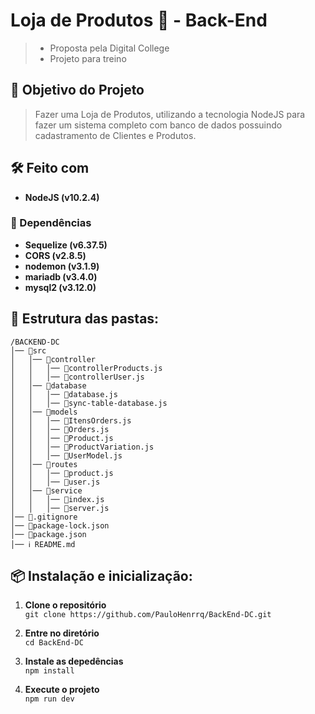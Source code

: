 # Loja de Produtos 🛒 - Back-End
> - Proposta pela Digital College  
> - Projeto para treino  
## 📍 Objetivo do Projeto
> Fazer uma Loja de Produtos, utilizando a tecnologia NodeJS para fazer um sistema completo com banco de dados possuindo cadastramento de Clientes e Produtos.

## 🛠️ Feito com
- **NodeJS (v10.2.4)**
### 🔧 Dependências
- **Sequelize (v6.37.5)**
- **CORS (v2.8.5)**
- **nodemon (v3.1.9)**
- **mariadb (v3.4.0)**
- **mysql2 (v3.12.0)**

## 🧱 Estrutura das pastas:
```
/BACKEND-DC  
│── 📁src  
│   │── 📁controller  
│   │   │── 📜controllerProducts.js  
│   │   │── 📜controllerUser.js  
│   │── 📁database  
│   │   │── 📜database.js  
│   │   │── 📜sync-table-database.js
│   │── 📁models    
│   │   │── 📜ItensOrders.js  
│   │   │── 📜Orders.js  
│   │   │── 📜Product.js  
│   │   │── 📜ProductVariation.js  
│   │   │── 📜UserModel.js  
│   │── 📁routes  
│   │   │── 📜product.js  
│   │   │── 📜user.js  
│   │── 📁service  
│   │   │── 📜index.js  
│   │   │── 📜server.js  
│── 📜.gitignore  
│── 📜package-lock.json  
│── 📜package.json  
│── ℹ README.md
```

## 📦 Instalação e inicialização:

1. **Clone o repositório**  
```git clone https://github.com/PauloHenrrq/BackEnd-DC.git```

2. **Entre no diretório**  
```cd BackEnd-DC```

3. **Instale as depedências**  
```npm install```

4. **Execute o projeto**  
```npm run dev```
